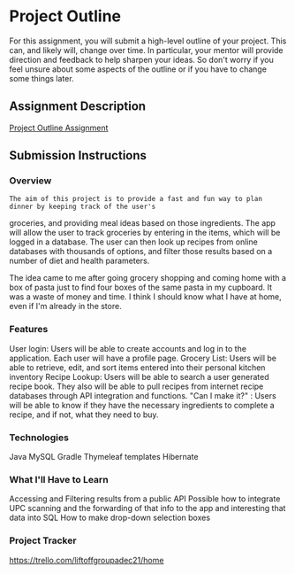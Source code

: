# Project Outline
For this assignment, you will submit a high-level outline of your project. This can, and likely will, change over time. In particular, your mentor will provide direction and feedback to help sharpen your ideas. So don't worry if you feel unsure about some aspects of the outline or if you have to change some things later.

## Assignment Description
[Project Outline Assignment](https://education.launchcode.org/liftoff/modules/assignments/project-outline)

## Submission Instructions

### Overview
    The aim of this project is to provide a fast and fun way to plan dinner by keeping track of the user's 
groceries, and providing meal ideas based on those ingredients. The app will allow the user to track groceries by
entering in the items, which will be logged in a database. The user can then look up recipes from online databases with thousands of options,
and filter those results based on a number of diet and health parameters.

The idea came to me after going grocery shopping and coming home with a box of pasta just to find four boxes of the same pasta in my cupboard.
It was a waste of money and time. I think I should know what I have at home, even if I'm already in the store.
### Features
User login: Users will be able to create accounts and log in to the application. Each user will have a profile page.
Grocery List: Users will be able to retrieve, edit, and sort items entered into their personal kitchen inventory
Recipe Lookup: Users will be able to search a user generated recipe book. They also will be able to pull recipes from internet recipe databases through API integration and functions.
"Can I make it?" : Users will be able to know if they have the necessary ingredients to complete a recipe, and if not, what they need to buy.
### Technologies
Java
MySQL
Gradle
Thymeleaf templates
Hibernate
### What I'll Have to Learn
Accessing and Filtering results from a public API
Possible how to integrate UPC scanning and the forwarding of that info to the app and interesting that data into SQL
How to make drop-down selection boxes

### Project Tracker
https://trello.com/liftoffgroupadec21/home